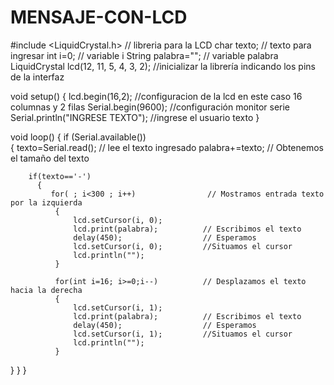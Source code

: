 # MENSAJE-CON-LCD

#include <LiquidCrystal.h>                    // libreria para la LCD
char texto;                                   // texto para ingresar 
int i=0;                                      // variable i
String palabra="";                               // variable palabra
LiquidCrystal lcd(12, 11, 5, 4, 3, 2);        //inicializar la librería indicando los pins de la interfaz
 
void setup() 
{
    lcd.begin(16,2);                          //configuracion de la lcd en este caso 16 columnas y 2 filas
    Serial.begin(9600);                       //configuración monitor serie
    Serial.println("INGRESE TEXTO");          //ingrese el usuario texto
}
 
void loop()
  {
    if (Serial.available())                  
      {
        texto=Serial.read();                   // lee el texto ingresado
        palabra+=texto;                        // Obtenemos el tamaño del texto

        if(texto=='-')
          {
             for( ; i<300 ; i++)                // Mostramos entrada texto por la izquierda
              {
                  lcd.setCursor(i, 0);  
                  lcd.print(palabra);          // Escribimos el texto   
                  delay(450);                  // Esperamos
                  lcd.setCursor(i, 0);         //Situamos el cursor
                  lcd.println("");
              }

              for(int i=16; i>=0;i--)          // Desplazamos el texto hacia la derecha
              {
                  lcd.setCursor(i, 1);  
                  lcd.print(palabra);          // Escribimos el texto   
                  delay(450);                  // Esperamos
                  lcd.setCursor(i, 1);         //Situamos el cursor
                  lcd.println("");
              }
   }
  }
 }
